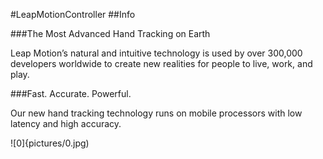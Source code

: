 #LeapMotionController
##Info

###The Most Advanced Hand Tracking on Earth

Leap Motion’s natural and intuitive technology is used by over 300,000 developers worldwide to create new realities for 
people to live, work, and play.

###Fast. Accurate. Powerful.

Our new hand tracking technology runs on mobile processors with low latency and high accuracy.

![0]{pictures/0.jpg)